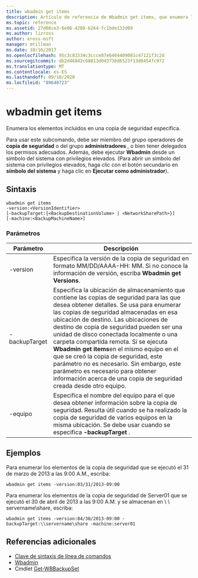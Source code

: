 ```yaml
---
title: wbadmin get items
description: Artículo de referencia de Wbadmin get items, que enumera los elementos incluidos en una copia de seguridad específica.
ms.topic: reference
ms.assetid: 27d08ce3-6e06-4260-b264-fc1bde132d09
ms.author: lizross
author: eross-msft
manager: mtillman
ms.date: 10/16/2017
ms.openlocfilehash: 95c3c81534c3ccce87e6404409081c47121f3c2d
ms.sourcegitcommit: db2d46842c68813d043738d6523f13d8454fc972
ms.translationtype: MT
ms.contentlocale: es-ES
ms.lasthandoff: 09/10/2020
ms.locfileid: "89640723"
---
```

# <a name="wbadmin-get-items"></a>wbadmin get items



Enumera los elementos incluidos en una copia de seguridad específica.

Para usar este subcomando, debe ser miembro del grupo operadores de **copia de seguridad** o del grupo **administradores** , o bien tener delegados los permisos adecuados. Además, debe ejecutar **Wbadmin** desde un símbolo del sistema con privilegios elevados. (Para abrir un símbolo del sistema con privilegios elevados, haga clic con el botón secundario en **símbolo del sistema** y haga clic en **Ejecutar como administrador**).

## <a name="syntax"></a>Sintaxis

```
wbadmin get items
-version:<VersionIdentifier>
[-backupTarget:{<BackupDestinationVolume> | <NetworkSharePath>}]
[-machine:<BackupMachineName>]
```

### <a name="parameters"></a>Parámetros

|Parámetro|Descripción|
|---------|-----------|
|-version|Especifica la versión de la copia de seguridad en formato MM/DD/AAAA-HH: MM. Si no conoce la información de versión, escriba **Wbadmin get Versions**.|
|-backupTarget|Especifica la ubicación de almacenamiento que contiene las copias de seguridad para las que desea obtener detalles. Se usa para enumerar las copias de seguridad almacenadas en esa ubicación de destino. Las ubicaciones de destino de copia de seguridad pueden ser una unidad de disco conectada localmente o una carpeta compartida remota. Si se ejecuta **Wbadmin get items**en el mismo equipo en el que se creó la copia de seguridad, este parámetro no es necesario. Sin embargo, este parámetro es necesario para obtener información acerca de una copia de seguridad creada desde otro equipo.|
|-equipo|Especifica el nombre del equipo para el que desea obtener información sobre la copia de seguridad. Resulta útil cuando se ha realizado la copia de seguridad de varios equipos en la misma ubicación. Se debe usar cuando se especifica **-backupTarget** .|

## <a name="examples"></a>Ejemplos

Para enumerar los elementos de la copia de seguridad que se ejecutó el 31 de marzo de 2013 a las 9:00 A.M., escriba:
```
wbadmin get items -version:03/31/2013-09:00
```
Para enumerar los elementos de la copia de seguridad de Server01 que se ejecutó el 30 de abril de 2013 a las 9:00 A.M. y se almacenan en \\ \\ servername\share, escriba:
```
wbadmin get items -version:04/30/2013-09:00 -backupTarget:\\servername\share -machine:server01
```

## <a name="additional-references"></a>Referencias adicionales

- [Clave de sintaxis de línea de comandos](command-line-syntax-key.md)
-   [Wbadmin](wbadmin.md)
-   Cmdlet [Get-WBBackupSet](/powershell/module/windowserverbackup/?view=winserver2012r2-ps)
